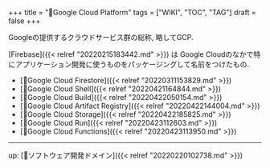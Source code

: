 +++
title = "📝Google Cloud Platform"
tags = ["WIKI", "TOC", "TAG"]
draft = false
+++

Googleの提供するクラウドサービス群の総称, 略してGCP.

[Firebase]({{< relref "20220215183442.md" >}}) は Google Cloudのなかで特にアプリケーション開発に使うものをパッケージングして名前をつけたもの.

-   [📝Google Cloud Firestore]({{< relref "20220311153829.md" >}})
-   [📝Google Cloud Shell]({{< relref "20220421164844.md" >}})
-   [📝Google Cloud Build]({{< relref "20220422050154.md" >}})
-   [📝Google Cloud Artifact Registry]({{< relref "20220422144004.md" >}})
-   [📝Google Cloud Storage]({{< relref "20220422185825.md" >}})
-   [📝Google Cloud Run]({{< relref "20220423112603.md" >}})
-   [📝Google Cloud Functions]({{< relref "20220423113950.md" >}})

---

up: [📂ソフトウェア開発ドメイン]({{< relref "20220220102738.md" >}})

